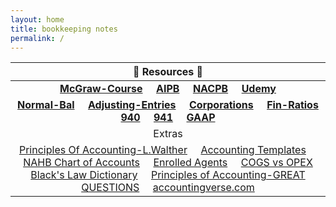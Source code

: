 ```yaml
---
layout: home
title: bookkeeping notes
permalink: /
---
```



| :honeybee: Resources :honeybee: |
|:---------:|
| [**McGraw-Course**](https://connect.mheducation.com/connect/hmStudentCourseList.do) &nbsp; &nbsp; [**AIPB**](https://aipb.org) &nbsp; &nbsp; [**NACPB**](https://www.certifiedpublicbookkeeper.org) &nbsp; &nbsp; [**Udemy**](https://www.udemy.com/)|
|[**Normal-Bal**](https://mcc-us.github.io/2023-12-23-Normal-Balances.html) &nbsp; &nbsp; [**Adjusting-Entries**](https://mcc-us.github.io/2023-12-25-Adjusting-Entries.html) &nbsp; &nbsp; [**Corporations**](https://mcc-us.github.io/2023-12-26-Corporation-Types.html) &nbsp; &nbsp; [**Fin-Ratios**](https://mcc-us.github.io/2023-12-24-Financial-Ratios.html) &nbsp; &nbsp; [**940**](https://mcc-us.github.io/2024-04-24-940-futa.html) &nbsp; &nbsp; [**941**](https://mcc-us.github.io/2024-04-22-941-fed-quarterly-tax.html) &nbsp; &nbsp; [**GAAP**](https://mcc-us.github.io/2024-03-06-gaap-principles.html) &nbsp; &nbsp; |
|Extras|
|[Principles Of Accounting-L.Walther](https://www.principlesofaccounting.com/the-accounting-cycle/) &nbsp; &nbsp; [Accounting Templates](https://www.wordstemplatespro.com/accounting-excel-templates.html) &nbsp; &nbsp; [NAHB Chart of Accounts](https://www.nahb.org/-/media/NAHB/nahb-community/docs/member-benefits/knowledge/biztools/nahb-chart-of-accounts-2016.pdf) &nbsp; &nbsp; [Enrolled Agents](https://www.irs.gov/tax-professionals/enrolled-agents) &nbsp; &nbsp; [COGS vs OPEX](https://www.investopedia.com/ask/answers/101314/what-are-differences-between-operating-expenses-and-cost-goods-sold-cogs.asp)<br> [Black's Law Dictionary](https://thelawdictionary.org/) &nbsp; &nbsp; [Principles of Accounting-GREAT QUESTIONS](https://openstax.org/books/principles-financial-accounting/pages/4-questions) &nbsp; &nbsp; [accountingverse.com](https://www.accountingverse.com/accounting-basics/)|